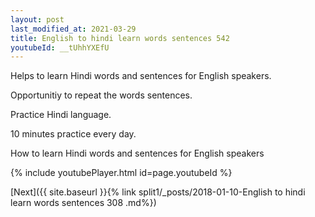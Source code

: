 ```yaml
---
layout: post
last_modified_at: 2021-03-29
title: English to hindi learn words sentences 542 
youtubeId: __tUhhYXEfU
---
```

 
 
Helps to learn Hindi words and sentences for English speakers.

Opportunitiy to repeat the words sentences. 

Practice Hindi language. 
 
10 minutes practice every day. 
 
How to learn Hindi words and sentences for English speakers 
 
{% include youtubePlayer.html id=page.youtubeId %}
 
 
[Next]({{ site.baseurl }}{% link  split1/_posts/2018-01-10-English to hindi learn words sentences 308 .md%})
 
